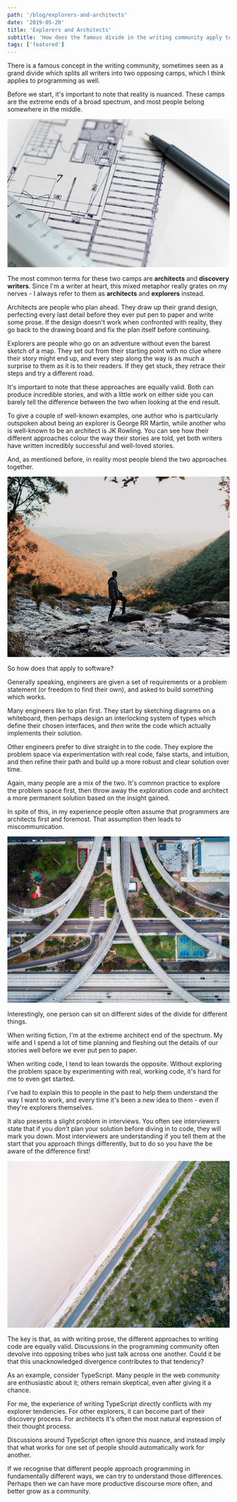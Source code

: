 ```yaml
---
path: '/blog/explorers-and-architects'
date: '2019-05-20'
title: 'Explorers and Architects'
subtitle: 'How does the famous divide in the writing community apply to programming?'
tags: ['featured']
---
```


There is a famous concept in the writing community, sometimes seen as a grand divide which splits all writers into two opposing camps, which I think applies to programming as well.

Before we start, it's important to note that reality is nuanced. These camps are the extreme ends of a broad spectrum, and most people belong somewhere in the middle.

![](./blueprint.jpg)

The most common terms for these two camps are **architects** and **discovery writers**. Since I'm a writer at heart, this mixed metaphor really grates on my nerves - I always refer to them as **architects** and **explorers** instead.

Architects are people who plan ahead. They draw up their grand design, perfecting every last detail before they ever put pen to paper and write some prose. If the design doesn't work when confronted with reality, they go back to the drawing board and fix the plan itself before continuing.

Explorers are people who go on an adventure without even the barest sketch of a map. They set out from their starting point with no clue where their story might end up, and every step along the way is as much a surprise to them as it is to their readers. If they get stuck, they retrace their steps and try a different road.

It's important to note that these approaches are equally valid. Both can produce incredible stories, and with a little work on either side you can barely tell the difference between the two when looking at the end result.

To give a couple of well-known examples, one author who is particularly outspoken about being an explorer is George RR Martin, while another who is well-known to be an architect is JK Rowling. You can see how their different approaches colour the way their stories are told, yet both writers have written incredibly successful and well-loved stories.

And, as mentioned before, in reality most people blend the two approaches together.

![](./explorer.jpg)

So how does that apply to software?

Generally speaking, engineers are given a set of requirements or a problem statement (or freedom to find their own), and asked to build something which works.

Many engineers like to plan first. They start by sketching diagrams on a whiteboard, then perhaps design an interlocking system of types which define their chosen interfaces, and _then_ write the code which actually implements their solution.

Other engineers prefer to dive straight in to the code. They explore the problem space via experimentation with real code, false starts, and intuition, and then refine their path and build up a more robust and clear solution over time.

Again, many people are a mix of the two. It's common practice to explore the problem space first, then throw away the exploration code and architect a more permanent solution based on the insight gained.

In spite of this, in my experience people often assume that programmers are architects first and foremost. That assumption then leads to miscommunication.

![](./junction.jpg)

Interestingly, one person can sit on different sides of the divide for different things.

When writing fiction, I'm at the extreme architect end of the spectrum. My wife and I spend a lot of time planning and fleshing out the details of our stories well before we ever put pen to paper.

When writing code, I tend to lean towards the opposite. Without exploring the problem space by experimenting with real, working code, it's hard for me to even get started.

I've had to explain this to people in the past to help them understand the way I want to work, and every time it's been a new idea to them - even if they're explorers themselves.

It also presents a slight problem in interviews. You often see interviewers state that if you _don't_ plan your solution before diving in to code, they will mark you down. Most interviewers are understanding if you tell them at the start that you approach things differently, but to do so you have the be aware of the difference first!

![](./divide.jpg)

The key is that, as with writing prose, the different approaches to writing code are equally valid. Discussions in the programming community often devolve into opposing tribes who just talk across one another. Could it be that this unacknowledged divergence contributes to that tendency?

As an example, consider TypeScript. Many people in the web community are enthusiastic about it; others remain skeptical, even after giving it a chance.

For me, the experience of writing TypeScript directly conflicts with my explorer tendencies. For other explorers, it can become part of their discovery process. For architects it's often the most natural expression of their thought process.

Discussions around TypeScript often ignore this nuance, and instead imply that what works for one set of people should automatically work for another.

If we recognise that different people approach programming in fundamentally different ways, we can try to understand those differences. Perhaps then we can have more productive discourse more often, and better grow as a community.
